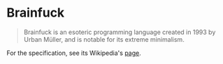 # Brainfuck

> Brainfuck is an esoteric programming language created in 1993 by Urban Müller, and is notable for its extreme minimalism.

For the specification, see its Wikipedia's [page](https://en.wikipedia.org/wiki/Brainfuck#Commands).
